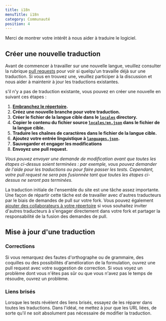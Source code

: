 ```yaml
---
title: i18n
menuTitle: i18n
category: Communauté
position: 4
---
```


Merci de montrer votre intérêt à nous aider à traduire le logiciel.

## Créer une nouvelle traduction

Avant de commencer à travailler sur une nouvelle langue, veuillez consulter la rubrique [pull requests](https://github.com/hoppscotch/hoppscotch/pulls) pour voir si quelqu'un travaille déjà sur une traduction. Si vous en trouvez une, veuillez participer à la discussion et nous aider à maintenir à jour les traductions existantes.

s'il n'y a pas de traduction existante, vous pouvez en créer une nouvelle en suivant ces étapes :

1. **[Embranchez le répertoire](https://github.com/hoppscotch/hoppscotch/fork).**
2. **Créez une nouvelle branche pour votre traduction.**
3. **Créer le fichier de la langue cible dans le [`locales`](https://github.com/hoppscotch/hoppscotch/tree/main/locales) directory.**
4. **Copier le contenu du fichier source [`locales/en.json`](https://github.com/hoppscotch/hoppscotch/blob/main/locales/en.json) dans le fichier de la langue cible.**
5. **Traduire les chaînes de caractères dans le fichier de la langue cible.**
6. **Ajoutez votre entrée linguistique à [`languages.json`](https://github.com/hoppscotch/hoppscotch/blob/main/languages.json).**
7. **Sauvegarder et engager les modifications**
8. **Envoyez une pull request.**

_Vous pouvez envoyer une demande de modification avant que toutes les étapes ci-dessus soient terminées : par exemple, vous pouvez demander de l'aide pour les traductions ou pour faire passer les tests. Cependant, votre pull request ne sera pas fusionnée tant que toutes les étapes ci-dessus ne seront pas terminées._

La traduction initiale de l'ensemble du site est une tâche assez importante. Une façon de répartir cette tâche est de travailler avec d'autres traducteurs par le biais de demandes de pull sur votre fork. Vous pouvez également [ajouter des collaborateurs à votre répertoire](https://help.github.com/en/github/setting-up-and-managing-your-github-user-account/inviting-collaborators-to-a-personal-repository) si vous souhaitez inviter d'autres traducteurs à s'engager directement dans votre fork et partager la responsabilité de la fusion des demandes de pull.

## Mise à jour d'une traduction

### Corrections

Si vous remarquez des fautes d'orthographe ou de grammaire, des coquilles ou des possibilités d'amélioration de la formulation, ouvrez une pull request avec votre suggestion de correction. Si vous voyez un problème dont vous n'êtes pas sûr ou que vous n'avez pas le temps de résoudre, ouvrez un problème.

### Liens brisés

Lorsque les tests révèlent des liens brisés, essayez de les réparer dans toutes les traductions. Dans l'idéal, ne mettez à jour que les URL liées, de sorte qu'il ne soit absolument pas nécessaire de modifier la traduction.
